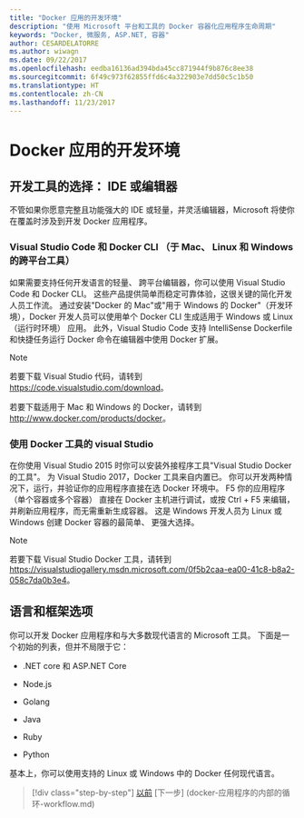 ```yaml
---
title: "Docker 应用的开发环境"
description: "使用 Microsoft 平台和工具的 Docker 容器化应用程序生命周期"
keywords: "Docker, 微服务, ASP.NET, 容器"
author: CESARDELATORRE
ms.author: wiwagn
ms.date: 09/22/2017
ms.openlocfilehash: eedba16136ad394bda45cc871944f9b876c8ee38
ms.sourcegitcommit: 6f49c973f62855ffd6c4a322903e7dd50c5c1b50
ms.translationtype: HT
ms.contentlocale: zh-CN
ms.lasthandoff: 11/23/2017
---
```

# <a name="development-environment-for-docker-apps"></a>Docker 应用的开发环境

## <a name="development-tools-choices-ide-or-editor"></a>开发工具的选择： IDE 或编辑器

不管如果你愿意完整且功能强大的 IDE 或轻量，并灵活编辑器，Microsoft 将使你在覆盖时涉及到开发 Docker 应用程序。

### <a name="visual-studio-code-and-docker-cli-cross-platform-tools-for-mac-linux-and-windows"></a>Visual Studio Code 和 Docker CLI （于 Mac、 Linux 和 Windows 的跨平台工具）

如果需要支持任何开发语言的轻量、 跨平台编辑器，你可以使用 Visual Studio Code 和 Docker CLI。 这些产品提供简单而稳定可靠体验，这很关键的简化开发人员工作流。 通过安装"Docker 的 Mac"或"用于 Windows 的 Docker"（开发环境），Docker 开发人员可以使用单个 Docker CLI 生成适用于 Windows 或 Linux （运行时环境） 应用。 此外，Visual Studio Code 支持 IntelliSense Dockerfile 和快捷任务运行 Docker 命令在编辑器中使用 Docker 扩展。

> [!NOTE]
> 若要下载 Visual Studio 代码，请转到<https://code.visualstudio.com/download>。

若要下载适用于 Mac 和 Windows 的 Docker，请转到<http://www.docker.com/products/docker>。

### <a name="visual-studio-with-docker-tools"></a>使用 Docker 工具的 visual Studio

在你使用 Visual Studio 2015 时你可以安装外接程序工具"Visual Studio Docker 的工具"。 为 Visual Studio 2017，Docker 工具来自内置已。 你可以开发两种情况下，运行，并验证你的应用程序直接在选 Docker 环境中。 F5 你的应用程序 （单个容器或多个容器） 直接在 Docker 主机进行调试，或按 Ctrl + F5 来编辑，并刷新应用程序，而无需重新生成容器。 这是 Windows 开发人员为 Linux 或 Windows 创建 Docker 容器的最简单、 更强大选择。

> [!NOTE]
> 若要下载 Visual Studio Docker 工具，请转到<https://visualstudiogallery.msdn.microsoft.com/0f5b2caa-ea00-41c8-b8a2-058c7da0b3e4>。

## <a name="language-and-framework-choices"></a>语言和框架选项

你可以开发 Docker 应用程序和与大多数现代语言的 Microsoft 工具。 下面是一个初始的列表，但并不局限于它：

-   .NET core 和 ASP.NET Core

-   Node.js

-   Golang

-   Java

-   Ruby

-   Python

基本上，你可以使用支持的 Linux 或 Windows 中的 Docker 任何现代语言。


>[!div class="step-by-step"]
[以前](安排-高的可伸缩性-availability.md) [下一步] (docker-应用程序的内部的循环-workflow.md)
